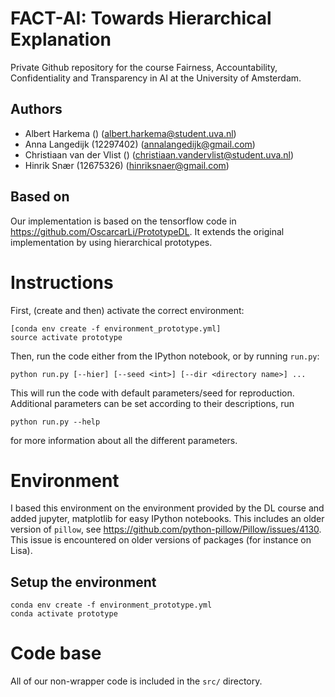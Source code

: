 # FACT-AI: Towards Hierarchical Explanation
Private Github repository for the course Fairness, Accountability, Confidentiality and Transparency in AI at the University of Amsterdam. 

## Authors
* Albert Harkema () (albert.harkema@student.uva.nl)
* Anna Langedijk (12297402) (annalangedijk@gmail.com)
* Christiaan van der Vlist () (christiaan.vandervlist@student.uva.nl)
* Hinrik Snær (12675326) (hinriksnaer@gmail.com)

## Based on
Our implementation is based on the tensorflow code in https://github.com/OscarcarLi/PrototypeDL.
It extends the original implementation by using hierarchical prototypes.

# Instructions
First, (create and then) activate the correct environment:
```
[conda env create -f environment_prototype.yml]
source activate prototype 
```

Then, run the code either from the IPython notebook, or by running `run.py`: 
```
python run.py [--hier] [--seed <int>] [--dir <directory name>] ...
```
This will run the code with default parameters/seed for reproduction.
Additional parameters can be set according to their descriptions, run 
```
python run.py --help
```
for more information about all the different parameters.

# Environment
I based this environment on the environment provided by the DL course and added jupyter, matplotlib for easy IPython notebooks.
This includes an older version of `pillow`, see https://github.com/python-pillow/Pillow/issues/4130. This issue is encountered on older versions of packages (for instance on Lisa).

## Setup the environment
```
conda env create -f environment_prototype.yml
conda activate prototype
```
# Code base 
All of our non-wrapper code is included in the `src/` directory. 
